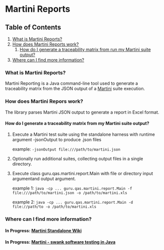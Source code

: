 # Martini Reports

## Table of Contents
1. [What is Martini Reports?](#what)
1. [How does Martini Reports work?](#how)
	1. [How do I generate a traceability matrix from run my Martini suite output?](#how-execute)
1. [Where can I find more information?](#info)

### What is Martini Reports? <a name="what"></a>

Martini Reporting is a Java command-line tool used to generate a traceability matrix from the JSON
output of a [Martini](https://github.com/qas-guru/martini-core) suite execution.


### How does Martini Repors work? <a name="how"></a>

The library parses Martini JSON output to generate a report in Excel format.

#### How do I generate a traceability matrix from my Martini suite output? <a name="how-execute"></a>

1. Execute a Martini test suite using the standalone harness with runtime argument -jsonOutput to produce .json files

	example: `-jsonOutput file:///path/to/martini.json`

1. Optionally run additional suites, collecting output files in a single directory.

1. Execute class guru.qas.martini.report.Main with file or directory input argumentand output argument.

	example 1: `java -cp ... guru.qas.martini.report.Main -f file:///path/to/martini.json -o /path/to/martini.xls`

	example 2: `java -cp ... guru.qas.martini.report.Main -d file://path/to -o /path/to/martini.xls`


### Where can I find more information? <a name="info"></a>

#### In Progress: [Martini Standalone Wiki](https://github.com/qas-guru/martini-reports/wiki) 
#### In Progress: [__Martini - swank software testing in Java__](https://leanpub.com/martini) 
